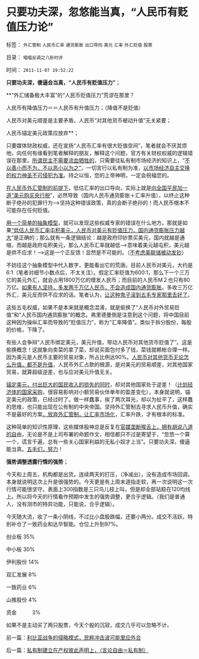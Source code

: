 # 只要功夫深，忽悠能当真，“人民币有贬值压力论”

标签： `外汇管制` `人民币汇率` `通货膨胀` `出口导向` `美元` `汇率` `外汇贬值` `股票` 

目录： `唱唱反调之八卦时评`

时间： `2011-11-07 19:52:22`

**只要功夫深，傻逼会当真，“人民币有贬值压力”**；

**“外汇储备极大丰富”的“人民币贬值压力”荒谬在那里？

人民币有降值压力＝＝人民币有升值压力；（降值不是贬值）

人民币对美元顺差是主要矛盾，人民币“对其他货币被动升值”无关紧要；

人民币锚定美元政策应放弃**；

只要媒体财政权威，还在宣扬“人民币汇率有很大贬值空间”，笔者就会不厌其烦地，向任何有缘看到笔者解释的朋友，解释这个问题，官方有关财权权威的逻辑错误在那里。[所谓民主不需要流血牺牲的](../../../2010/1/9/revolution不是革命，不需要流血牺牲.md)，只需要往私有制市场经济的知识上，“[不以善小而不为，不以恶小以为之”](../../../2009/7/9/勿因善小而不为，勿因恶小而为之.md)，一切言行以私有制为准，[以市场经济自主交换的权力神圣不可侵犯为准](../../../2009/2/5/市场经济的自由交换原则不容争辩.md)。持之以恒，您的上帝神明，一定会祝福您的。

[在人民币外汇管制的前提下](../../../2011/8/12/只有人民币升值才符合中国利益！.md)，低估汇率的出口导向，实际上就是[向全国平民加一道“美元购买央行税](../../../2010/10/15/人民币低估是对中国国民的沉重税负.md)”，必然导致（国内人民币通货膨胀＋汇率升值），以终止这种断子绝孙的犯罪行为——>坚持这种错误政策，真的会断子绝孙的！而人民币根本不可能存在任何贬值。

[用一个简单的抽象模型](../../../2009/4/1/面向对象抽象模型社会经济分析.md)，就可以发现这些权威专家的错误在什么地方。那就是如果[“低估人民币汇率屯积美元，人民币对美元有贬值压力，国内通货膨胀压力越大](../../../2011/10/14/人民币低估的经济学本质，看仇美的都是什么人？.md)”是正确的；那么就有一条逻辑结论：越是政府印钞票买美元，国内就越是通缩，而越是政府屯积美元，那么人民币汇率就越低——>意味着美元越屯积，美元越是供不应求！——>这是一个正反馈！显然是不可能的。（[不考虑美联储被动发钞](../../../2011/8/12/美联储QE-n都无关紧要.md)）

不妨往这个抽象模型中代入数字，更能看出它的荒唐。目前人民币对美元，大约是6:1（笔者对细节小数点后，不太关注）。假定汇率贬值为600:1，那么下一个三万亿的美元外汇，就会占用1800万亿的增发人民币；而目前的人民币M２也只有80万亿。[如果有人坚持，多发两千万亿人民币，不会造成国内通货膨胀](../../../2011/8/29/“钞票印少了会通胀”，左小蕾力挺张五常.md)。多收三万亿外汇，美元反而供不应求的话。笔者认为，[让这种鬼子滚到五毛专家那里去好了](../../../2011/4/20/爱国鬼子的卖国奉献.md)。

这些五毛权威，如果不是本来就是概念混淆，就是偷换了“人民币对外贸易贬值”和“人民币国内通货膨胀”的概念。弗里德曼倒是注意到这个问题，将中国目前这种因为操纵汇率而导致的“贬值压力”，称为“汇率降值”。类似于拆分股份，每股的价格，下降了。

有些人会争辩“人民币绑定美元，美元升值，带动人民币对其他货币贬值了”。这是偷换概念！这就象向卖菜的拿了菜，却说买面包付多了钱，菜钱就赖帐合理一样。因为美元是人民币主要的贸易对象，所占比例达90%。[人民币对其他货币无论怎么升值，都不是升值](../../../2007/11/27/人民币如何升值？中国向世界廉价献血不可继续！.md)，人民币外汇占款的根源，是对美元的贸易顺差，对其他国家贸易，就算超级逆差，也与应对美元升值无关。

[锚定美元，付出巨大的国民收入的损失的同时](../../../2007/12/3/人民币升值与我国恶性通货膨胀的“不正当关系“.md)，却对其他国家处于逆差！（[计划经济体的国家采购](http://hi.baidu.com/darthchn/blog/item/36936ecb167ce64bf31fe743.html)，很容易影响对小额贸易伙伴单年的盈差变化），本身就说明，锚定美元的政策，已经过时了。做一样蠢事，挨了两次耳光，却以为扯平了，这样蠢的思维，也只能出现在公有制的中央帝国。坚持外汇管制去寻求人民币升值，确实不是最好的方案[，放弃外汇管制，让汇率市场化](../../../2011/8/12/只有人民币升值才符合中国利益！.md)，汇率升跌，才有根本的标准。

这种简单的知识性原理，这些媒体股神总是反复在[官媒垄断喉舌上，拥有胡说八道的自](../../../2011/8/24/张五常大师的凯恩斯主义逻辑.md)由，无论是不是上司布署的命题作文，相信都只不过是寄望于，“忽悠一个算一个，谎言千遍，总有一些关心国家利益的无私小奴才上当”。只要功夫深，傻逼能当真。[五毛们，努力](../../../2007/11/27/人民币如何升值？中国向世界廉价献血不可继续！.md)！

**强势调整透露行情的强势**；

今天和上周五，机构都是出货。连续两天的打压，（净减出），没有造成市场回调，本身就说明这次上升是很强势的。今天更是有上周末道指走软，再一次说明这一次行情可能很坚守。表面上300指数是三只鸟儿枝上叫，但是却全部站稳在120均线上。所以将今天的行情看作预期中发生的强势调整，更合乎逻辑。（我们是普通人，没有测市的特异功能，只能说，合乎逻辑）。

今天随大流，收了一条小阴线，不过比小盘股跌幅，还要小两分。成交不活跃，特别补仓了一致药业和达华智能。仓位上升到97%。

创业板 35%

中小板 30%

伊利股份 14%

双汇发展 8%

一致药业 6%

山推股份 4%

资金　　　3%

如果不是主动买了两只股票，今天个股的沉寂，成交几乎可以忽略不计。



前一篇：[利比亚战争的侵略模式，民粹冲击波可能里应外合](../../../2011/11/7/利比亚战争的侵略模式，民粹冲击波可能里应外合.md)

后一篇：[私有制建立在产权彼此声明上，（言论自由＝私有制）](../../../2011/11/8/私有制建立在产权彼此声明上，（言论自由＝私有制）.md)